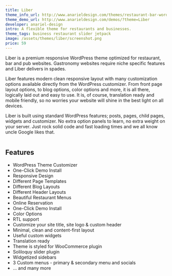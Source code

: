 ```yaml
---
title: Liber
theme_info_url: http://www.anarieldesign.com/themes/restaurant-bar-wordpress-theme/
theme_demo_url: http://www.anarieldesign.com/demos/?theme=Liber
developer: anariel-design
intro: A flexible theme for restaurants and businesses.
theme_tags: business restaurant slider jetpack
image: /assets/themes/liber/screenshot.png
price: 59
---
```


Liber is a premium responsive WordPress theme optimized for restaurant, bar and pub websites. Gastronomy websites require niche specific features and Liber delivers in spades.

Liber features modern clean responsive layout with many customization options available directly from the WordPress customizer. From front page layout options, to blog options, color options and more, it is all there, logically laid out and easy to use. It is, of course, translation ready and mobile friendly, so no worries your website will shine in the best light on all devices.

Liber is built using standard WordPress features; posts, pages, child pages, widgets and customizer. No extra option panels to learn, no extra weight on your server. Just rock solid code and fast loading times and we all know uncle Google likes that.

<img src="http://www.anarieldesign.com/themedemos/marketimages/liberdemo-tf.jpg" alt="">

## Features

* WordPress Theme Customizer
* One-Click Demo Install
* Responsive Design
* Different Page Templates
* Different Blog Layouts
* Different Header Layouts
* Beautiful Restaurant Menus
* Online Reservation
* One-Click Demo Install
* Color Options
* RTL support
* Customize your site title, site logo & custom header
* Minimal, clean and content-first layout
* Useful custom widgets
* Translation ready
* Theme is styled for WooCommerce plugin
* Soliloquy slider plugin
* Widgetized sidebars
* 3 Custom menus - primary & secondary menu and socials
* ... and many more
